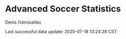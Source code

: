 # Advanced Soccer Statistics
Denis Ostroushko

<!-- gfm -->

Last successful data update: 2025-07-18 13:24:28 CST
